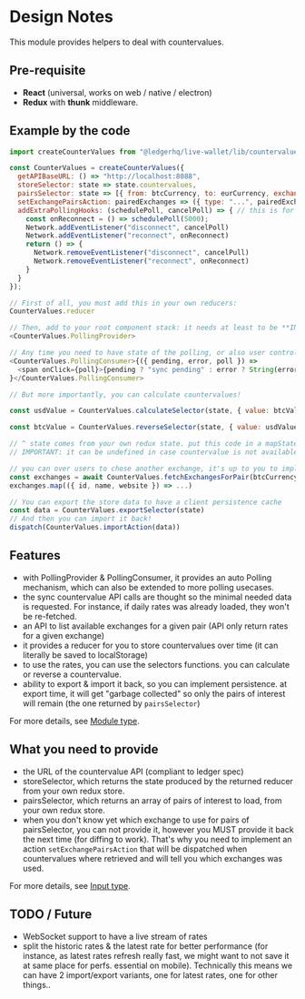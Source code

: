 # Design Notes

This module provides helpers to deal with countervalues.

## Pre-requisite

* **React** (universal, works on web / native / electron)
* **Redux** with **thunk** middleware.

## Example by the code

```js
import createCounterValues from "@ledgerhq/live-wallet/lib/countervalues";

const CounterValues = createCounterValues({
  getAPIBaseURL: () => "http://localhost:8088",
  storeSelector: state => state.countervalues,
  pairsSelector: state => [{ from: btcCurrency, to: eurCurrency, exchange: "KRAKEN" }], // You need to grab this array from your own store!
  setExchangePairsAction: pairedExchanges => ({ type: "...", pairedExchanges }), // you need to implement this action and make sure you listen to it to update back the exchange that was not provided in pairsSelector (because initially you typically don't know the exchanges yet)
  addExtraPollingHooks: (schedulePoll, cancelPoll) => { // this is for more advanced usecases where you want to pipe more events to trigger a poll
    const onReconnect = () => schedulePoll(5000);
    Network.addEventListener("disconnect", cancelPoll)
    Network.addEventListener("reconnect", onReconnect)
    return () => {
      Network.removeEventListener("disconnect", cancelPull)
      Network.removeEventListener("reconnect", onReconnect)
    }
  }
});

// First of all, you must add this in your own reducers:
CounterValues.reducer

// Then, add to your root component stack: it needs at least to be **INSIDE** redux <Provider>
<CounterValues.PollingProvider>

// Any time you need to have state of the polling, or also user control on the polling, you can:
<CounterValues.PollingConsumer>{({ pending, error, poll }) =>
  <span onClick={poll}>{pending ? "sync pending" : error ? String(error) : "done"}</span>
}</CounterValues.PollingConsumer>

// But more importantly, you can calculate countervalues!

const usdValue = CounterValues.calculateSelector(state, { value: btcValue, from: btcCurrency, to: usdCurrency, exchange: "KRAKEN" });

const btcValue = CounterValues.reverseSelector(state, { value: usdValue, from: btcCurrency, to: usdCurrency, exchange: "KRAKEN" });

// ^ state comes from your own redux state. put this code in a mapStateToProps.
// IMPORTANT: it can be undefined in case countervalue is not available. do `|| 0` if you want.

// you can over users to chose another exchange, it's up to you to implement UI
const exchanges = await CounterValues.fetchExchangesForPair(btcCurrency, usdCurrency)
exchanges.map(({ id, name, website }) => ...)

// You can export the store data to have a client persistence cache
const data = CounterValues.exportSelector(state)
// And then you can import it back!
dispatch(CounterValues.importAction(data))
```

## Features

* with PollingProvider & PollingConsumer, it provides an auto Polling mechanism, which can also be extended to more polling usecases.
* the sync countervalue API calls are thought so the minimal needed data is requested. For instance, if daily rates was already loaded, they won't be re-fetched.
* an API to list available exchanges for a given pair (API only return rates for a given exchange)
* it provides a reducer for you to store countervalues over time (it can literally be saved to localStorage)
* to use the rates, you can use the selectors functions. you can calculate or reverse a countervalue.
* ability to export & import it back, so you can implement persistence. at export time, it will get "garbage collected" so only the pairs of interest will remain (the one returned by `pairsSelector`)

For more details, see [Module type](types.js).

## What you need to provide

* the URL of the countervalue API (compliant to ledger spec)
* storeSelector, which returns the state produced by the returned reducer from your own redux store.
* pairsSelector, which returns an array of pairs of interest to load, from your own redux store.
* when you don't know yet which exchange to use for pairs of pairsSelector, you can not provide it,
  however you MUST provide it back the next time (for diffing to work). That's why you need to implement an action `setExchangePairsAction` that will be dispatched when countervalues where retrieved and will tell you which exchanges was used.

For more details, see [Input type](types.js).

## TODO / Future

* WebSocket support to have a live stream of rates
* split the historic rates & the latest rate for better performance (for instance, as latest rates refresh really fast, we might want to not save it at same place for perfs. essential on mobile). Technically this means we can have 2 import/export variants, one for latest rates, one for other things..
